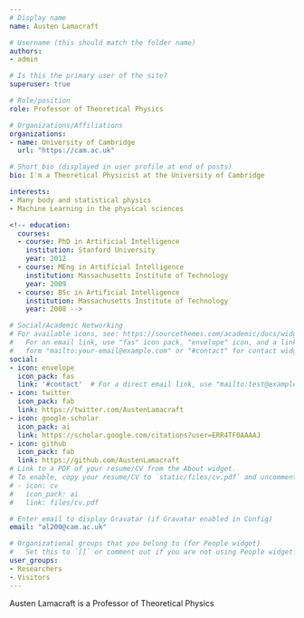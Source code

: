 ```yaml
---
# Display name
name: Austen Lamacraft

# Username (this should match the folder name)
authors:
- admin

# Is this the primary user of the site?
superuser: true

# Role/position
role: Professor of Theoretical Physics

# Organizations/Affiliations
organizations:
- name: University of Cambridge
  url: "https://cam.ac.uk"

# Short bio (displayed in user profile at end of posts)
bio: I'm a Theoretical Physicist at the University of Cambridge

interests:
- Many body and statistical physics
- Machine Learning in the physical sciences

<!-- education:
  courses:
  - course: PhD in Artificial Intelligence
    institution: Stanford University
    year: 2012
  - course: MEng in Artificial Intelligence
    institution: Massachusetts Institute of Technology
    year: 2009
  - course: BSc in Artificial Intelligence
    institution: Massachusetts Institute of Technology
    year: 2008 -->

# Social/Academic Networking
# For available icons, see: https://sourcethemes.com/academic/docs/widgets/#icons
#   For an email link, use "fas" icon pack, "envelope" icon, and a link in the
#   form "mailto:your-email@example.com" or "#contact" for contact widget.
social:
- icon: envelope
  icon_pack: fas
  link: '#contact'  # For a direct email link, use "mailto:test@example.org".
- icon: twitter
  icon_pack: fab
  link: https://twitter.com/AustenLamacraft
- icon: google-scholar
  icon_pack: ai
  link: https://scholar.google.com/citations?user=ERR4TF0AAAAJ
- icon: github
  icon_pack: fab
  link: https://github.com/AustenLamacraft
# Link to a PDF of your resume/CV from the About widget.
# To enable, copy your resume/CV to `static/files/cv.pdf` and uncomment the lines below.  
# - icon: cv
#   icon_pack: ai
#   link: files/cv.pdf

# Enter email to display Gravatar (if Gravatar enabled in Config)
email: "al200@cam.ac.uk"

# Organizational groups that you belong to (for People widget)
#   Set this to `[]` or comment out if you are not using People widget.  
user_groups:
- Researchers
- Visitors
---
```


Austen Lamacraft is a Professor of Theoretical Physics
